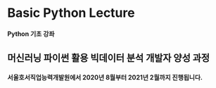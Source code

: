 # Basic Python Lecture

#### Python 기초 강좌

## 머신러닝 파이썬 활용 빅데이터 분석 개발자 양성 과정

#### 서울호서직업능력개발원에서 2020년 8월부터 2021년 2월까지 진행됩니다.
